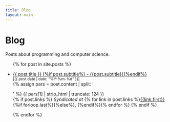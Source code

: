 ```yaml
---
title: Blog
layout: main
---
```


# Blog

Posts about programming and computer science.
<ul class="nobullet">
{% for post in site.posts %}
<li class="card"><p>
<a href="{{post.url}}">
    {{ post.title }}
{%if post.subtitle%} - {{post.subtitle}}{%endif%}
</a>    
<br/>
<small><date>[{{ post.date | date: "%Y-%m-%d" }}]</date></small>
<br/>
<span class="excerpt">
    {% assign pars = post.content | split: '<p>' %}
    {{ pars[1] | strip_html | truncate: 124 }}
</span>
<br/>
{% if post.links %}
<em>Syndicated at</em>
{% for link in post.links %}<a href="{{ post.links[link.first] }}">{{link.first}}</a>{%if forloop.last%}{%else%}, {%endif%}{% endfor %}
{% endif %}
</p>
</li>
{% endfor %}
</ul>